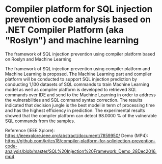 # Compiler platform for SQL injection prevention code analysis based on .NET Compiler Platform (aka "Roslyn") and machine learning
The framework of SQL injection prevention using compiler platform based on Roslyn and Machine Learning

The framework of SQL injection prevention using compiler platform and Machine Learning is proposed. 
The Machine Learning part and compiler platform will be conducted to support SQL injection prediction by conducting 1,100 datasets of SQL commands to train Machine Learning model as well as compiler platform is developed to retrieved SQL commands over IDE and send to the Machine Learning in order to address the vulnerabilities and SQL command syntax correction. The results indicated that decision jungle is the best model in term of processing time and has the highest efficiency in prediction. The experimental results showed that the compiler platform can detect 98.0000 % of the vulnerable SQL commands from the samples.

Reference (IEEE Xplore): https://ieeexplore.ieee.org/abstract/document/7859950/ 
Demo (MP4): https://github.com/kritcs18/compiler-platform-for-sqlinjection-prevention-code-analysis/blob/master/SQL%20Injection%20Framework_Demo_28Dec2016.mp4
